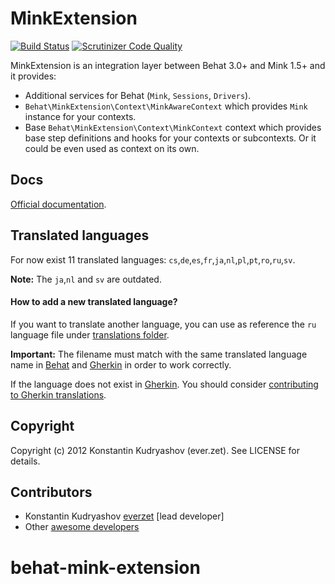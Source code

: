 # MinkExtension

[![Build
Status](https://travis-ci.org/Behat/MinkExtension.svg?branch=master)](https://travis-ci.org/Behat/MinkExtension)
[![Scrutinizer Code Quality](https://scrutinizer-ci.com/g/Behat/MinkExtension/badges/quality-score.png?s=c6474ca52322f5176a2f0cab10974aeee5e6133c)](https://scrutinizer-ci.com/g/Behat/MinkExtension/)

MinkExtension is an integration layer between Behat 3.0+ and Mink 1.5+
and it provides:

* Additional services for Behat (``Mink``, ``Sessions``, ``Drivers``).
* ``Behat\MinkExtension\Context\MinkAwareContext`` which provides ``Mink``
  instance for your contexts.
* Base ``Behat\MinkExtension\Context\MinkContext`` context which provides base
  step definitions and hooks for your contexts or subcontexts. Or it could be
  even used as context on its own.

## Docs

[Official documentation](doc/index.rst).

## Translated languages

For now exist 11 translated languages: `cs`,`de`,`es`,`fr`,`ja`,`nl`,`pl`,`pt`,`ro`,`ru`,`sv`.

**Note:** The `ja`,`nl` and `sv` are outdated.

#### How to add a new translated language?

If you want to translate another language, you can use as reference the `ru` language file under
[translations folder](https://github.com/Behat/MinkExtension/tree/master/i18n).

**Important:** The filename must match with the same translated language name in [Behat](https://github.com/Behat/Behat/blob/master/i18n.php) and [Gherkin](https://github.com/Behat/Gherkin/blob/master/i18n.php) in order to work correctly.

If the language does not exist in [Gherkin](https://github.com/Behat/Gherkin/blob/master/i18n.php).
You should consider [contributing to Gherkin translations](https://github.com/Behat/Gherkin/blob/master/CONTRIBUTING.md#contributing-to-gherkin-translations).

## Copyright

Copyright (c) 2012 Konstantin Kudryashov (ever.zet). See LICENSE for details.

## Contributors

* Konstantin Kudryashov [everzet](http://github.com/everzet) [lead developer]
* Other [awesome developers](https://github.com/Behat/MinkExtension/graphs/contributors)
# behat-mink-extension

